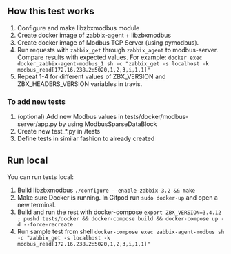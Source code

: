 ## How this test works

1. Configure and make libzbxmodbus module  
2. Create docker image of zabbix-agent + libzbxmodbus  
3. Create docker image of Modbus TCP Server (using pymodbus).  
4. Run requests with `zabbix_get` through `zabbix_agent` to modbus-server. Compare results with expected values. For example: `docker exec docker_zabbix-agent-modbus_1 sh -c "zabbix_get -s localhost -k modbus_read[172.16.238.2:5020,1,2,3,i,1,1]"`
5. Repeat 1-4 for different values of ZBX_VERSION and ZBX_HEADERS_VERSION variables in travis.  

### To add new tests  
1. (optional) Add new Modbus values in tests/docker/modbus-server/app.py by using ModbusSparseDataBlock  
2. Create new test_*.py in /tests  
3. Define tests in similar fashion to already created  

## Run local
You can run tests local:
1. Build libzbxmodbus `./configure --enable-zabbix-3.2 && make`
1. Make sure Docker is running. In Gitpod run `sudo docker-up` and open a new terminal.
2. Build and run the rest with docker-compose `export ZBX_VERSION=3.4.12 ; pushd tests/docker && docker-compose build && docker-compose up -d --force-recreate`
3. Run sample test from shell `docker-compose exec zabbix-agent-modbus sh -c "zabbix_get -s localhost -k modbus_read[172.16.238.2:5020,1,2,3,i,1,1]"`
